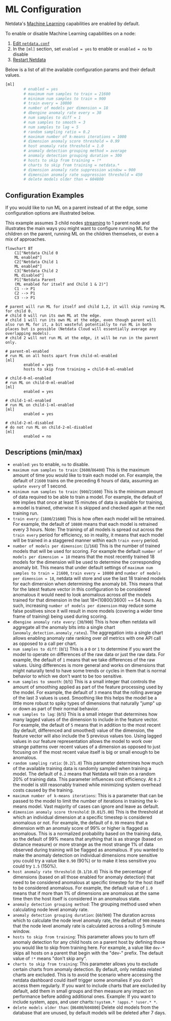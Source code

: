 # ML Configuration

Netdata's [Machine Learning](https://github.com/netdata/netdata/blob/master/src/ml/README.md) capabilities are enabled by default.

To enable or disable Machine Learning capabilities on a node:

1. [Edit `netdata.conf`](https://github.com/netdata/netdata/blob/master/docs/netdata-agent/configuration.md#edit-netdataconf)
2. In the `[ml]` section, set `enabled = yes` to enable or `enabled = no` to disable
3. [Restart Netdata](https://github.com/netdata/netdata/blob/master/docs/maintenance/start-stop-restart.md)

Below is a list of all the available configuration params and their default values.

```bash
[ml]
        # enabled = yes
        # maximum num samples to train = 21600
        # minimum num samples to train = 900
        # train every = 10800
        # number of models per dimension = 18
        # dbengine anomaly rate every = 30
        # num samples to diff = 1
        # num samples to smooth = 3
        # num samples to lag = 5
        # random sampling ratio = 0.2
        # maximum number of k-means iterations = 1000
        # dimension anomaly score threshold = 0.99
        # host anomaly rate threshold = 1.0
        # anomaly detection grouping method = average
        # anomaly detection grouping duration = 300
        # hosts to skip from training = !*
        # charts to skip from training = netdata.*
        # dimension anomaly rate suppression window = 900
        # dimension anomaly rate suppression threshold = 450
        # delete models older than = 604800
```

## Configuration Examples

If you would like to run ML on a parent instead of at the edge, some configuration options are illustrated below.

This example assumes 3 child nodes [streaming](https://github.com/netdata/netdata/blob/master/docs/observability-centralization-points/metrics-centralization-points/README.md) to 1 parent node and illustrates the main ways you might want to configure running ML for the children on the parent, running ML on the children themselves, or even a mix of approaches.

```mermaid
flowchart BT
    C1["Netdata Child 0
    ML enabled"]
    C2["Netdata Child 1
    ML enabled"]
    C3["Netdata Child 2
    ML disabled"]
    P1["Netdata Parent
    (ML enabled for itself and Child 1 & 2)"]
    C1 --> P1
    C2 --> P1
    C3 --> P1
```

```text
# parent will run ML for itself and child 1,2, it will skip running ML for child 0.
# child 0 will run its own ML at the edge.
# child 1 will run its own ML at the edge, even though parent will also run ML for it, a bit wasteful potentially to run ML in both places but is possible (Netdata Cloud will essentially average any overlapping models).
# child 2 will not run ML at the edge, it will be run in the parent only.

# parent-ml-enabled
# run ML on all hosts apart from child-ml-enabled
[ml]
        enabled = yes
        hosts to skip from training = child-0-ml-enabled

# child-0-ml-enabled
# run ML on child-0-ml-enabled
[ml]
        enabled = yes

# child-1-ml-enabled
# run ML on child-1-ml-enabled
[ml]
        enabled = yes

# child-2-ml-disabled
# do not run ML on child-2-ml-disabled
[ml]
        enabled = no
```

## Descriptions (min/max)

- `enabled`: `yes` to enable, `no` to disable.
- `maximum num samples to train`: (`3600`/`86400`) This is the maximum amount of time you would like to train each model on. For example, the default of `21600` trains on the preceding 6 hours of data, assuming an `update every` of 1 second.
- `minimum num samples to train`: (`900`/`21600`) This is the minimum amount of data required to be able to train a model. For example, the default of `900` implies that once at least 15 minutes of data is available for training, a model is trained, otherwise it is skipped and checked again at the next training run.
- `train every`: (`1800`/`21600`) This is how often each model will be retrained. For example, the default of `10800` means that each model is retrained every 3 hours. Note: The training of all models is spread out across the `train every` period for efficiency, so in reality, it means that each model will be trained in a staggered manner within each `train every` period.
- `number of models per dimension`: (`1`/`168`) This is the number of trained models that will be used for scoring. For example the default `number of models per dimension = 18` means that the most recently trained 18 models for the dimension will be used to determine the corresponding anomaly bit. This means that under default settings of `maximum num samples to train = 21600`, `train every = 10800` and `number of models per dimension = 18`, netdata will store and use the last 18 trained models for each dimension when determining the anomaly bit. This means that for the latest feature vector in this configuration to be considered anomalous it would need to look anomalous across _all_ the models trained for that dimension in the last 18*(10800/3600) ~= 54 hours. As such, increasing `number of models per dimension` may reduce some false positives since it will result in more models (covering a wider time frame of training) being used during scoring.
- `dbengine anomaly rate every`: (`30`/`900`) This is how often netdata will aggregate all the anomaly bits into a single chart (`anomaly_detection.anomaly_rates`). The aggregation into a single chart allows enabling anomaly rate ranking over _all_ metrics with one API call as opposed to a call per chart.
- `num samples to diff`: (`0`/`1`) This is a `0` or `1` to determine if you want the model to operate on differences of the raw data or just the raw data. For example, the default of `1` means that we take differences of the raw values. Using differences is more general and works on dimensions that might naturally tend to have some trends or cycles in them that is normal behavior to which we don't want to be too sensitive.
- `num samples to smooth`: (`0`/`5`) This is a small integer that controls the amount of smoothing applied as part of the feature processing used by the model. For example, the default of `3` means that the rolling average of the last 3 values is used. Smoothing like this helps the model be a little more robust to spiky types of dimensions that naturally "jump" up or down as part of their normal behavior.
- `num samples to lag`: (`0`/`5`) This is a small integer that determines how many lagged values of the dimension to include in the feature vector. For example, the default of `5` means that in addition to the most recent (by default, differenced and smoothed) value of the dimension, the feature vector will also include the 5 previous values too. Using lagged values in our feature representation allows the model to work over strange patterns over recent values of a dimension as opposed to just focusing on if the most recent value itself is big or small enough to be anomalous.
- `random sampling ratio`: (`0.2`/`1.0`) This parameter determines how much of the available training data is randomly sampled when training a model. The default of `0.2` means that Netdata will train on a random 20% of training data. This parameter influences cost efficiency. At `0.2` the model is still reasonably trained while minimizing system overhead costs caused by the training.
- `maximum number of k-means iterations`: This is a parameter that can be passed to the model to limit the number of iterations in training the k-means model. Vast majority of cases can ignore and leave as default.
- `dimension anomaly score threshold`: (`0.01`/`5.00`) This is the threshold at which an individual dimension at a specific timestep is considered anomalous or not. For example, the default of `0.99` means that a dimension with an anomaly score of 99% or higher is flagged as anomalous. This is a normalized probability based on the training data, so the default of 99% means that anything that is as strange (based on distance measure) or more strange as the most strange 1% of data observed during training will be flagged as anomalous. If you wanted to make the anomaly detection on individual dimensions more sensitive you could try a value like `0.90` (90%) or to make it less sensitive you could try `1.5` (150%).
- `host anomaly rate threshold`: (`0.1`/`10.0`) This is the percentage of dimensions (based on all those enabled for anomaly detection) that need to be considered anomalous at specific timestep for the host itself to be considered anomalous. For example, the default value of `1.0` means that if more than 1% of dimensions are anomalous at the same time then the host itself is considered in an anomalous state.
- `anomaly detection grouping method`: The grouping method used when calculating node level anomaly rate.
- `anomaly detection grouping duration`: (`60`/`900`) The duration across which to calculate the node level anomaly rate, the default of `900` means that the node level anomaly rate is calculated across a rolling 5 minute window.
- `hosts to skip from training`: This parameter allows you to turn off anomaly detection for any child hosts on a parent host by defining those you would like to skip from training here. For example, a value like `dev-*` skips all hosts on a parent that begin with the "dev-" prefix. The default value of `!*` means "don't skip any".
- `charts to skip from training`: This parameter allows you to exclude certain charts from anomaly detection. By default, only netdata related charts are excluded. This is to avoid the scenario where accessing the netdata dashboard could itself trigger some anomalies if you don't access them regularly. If you want to include charts that are excluded by default, add them in small groups and then measure any impact on performance before adding additional ones. Example: If you want to include system, apps, and user charts:`!system.* !apps.* !user.* *`.
- `delete models older than`: (`86400`/`604800`) Delete old models from the database that are unused, by default models will be deleted after 7 days.
